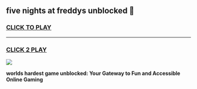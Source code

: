 
## five nights at freddys unblocked 👋
<h3>
<a href="https://premium.freeplayer.one?title=five_nights_at_freddys_unblocked&ref=13F">CLICK TO PLAY</a></h3>
<hr>

<h3>
<a href="https://premium.freeplayer.one?title=five_nights_at_freddys_unblocked&ref=13F">CLICK 2 PLAY</a>
  
</h3>

<a href="https://premium.freeplayer.one?title=five_nights_at_freddys_unblocked&ref=12F/"><img src="https://clearcache.store/games.png"></a>


**worlds hardest game unblocked: Your Gateway to Fun and Accessible Online Gaming**
